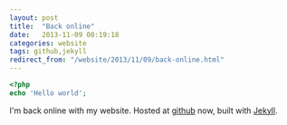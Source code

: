 ```yaml
---
layout: post
title:  "Back online"
date:   2013-11-09 00:19:18
categories: website
tags: github,jekyll
redirect_from: "/website/2013/11/09/back-online.html"
---
```


```php
<?php
echo 'Hello world';
```

I'm back online with my website. Hosted at [github][github] now, built with [Jekyll][jekyll].

[github]: https://github.com
[jekyll]: http://jekyllrb.com
